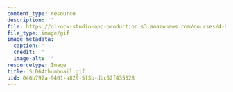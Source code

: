```yaml
---
content_type: resource
description: ''
file: https://ol-ocw-studio-app-production.s3.amazonaws.com/courses/4-614-religious-architecture-and-islamic-cultures-fall-2002/046b792a9401a8295f3bdbc52f435328_SLD64thumbnail.gif
file_type: image/gif
image_metadata:
  caption: ''
  credit: ''
  image-alt: ''
resourcetype: Image
title: SLD64thumbnail.gif
uid: 046b792a-9401-a829-5f3b-dbc52f435328
---
```

